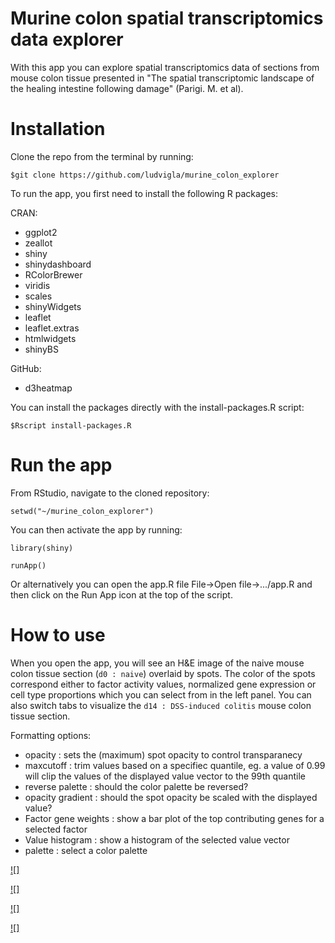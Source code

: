 # Murine colon spatial transcriptomics data explorer
With this app you can explore spatial transcriptomics data of sections from mouse colon tissue presented in "The spatial transcriptomic landscape of the healing intestine following damage" (Parigi. M. et al).

# Installation
Clone the repo from the terminal by running:

`$git clone https://github.com/ludvigla/murine_colon_explorer`

To run the app, you first need to install the following R packages:

CRAN:
- ggplot2
- zeallot
- shiny
- shinydashboard
- RColorBrewer
- viridis
- scales
- shinyWidgets
- leaflet
- leaflet.extras
- htmlwidgets
- shinyBS

GitHub:
- d3heatmap

You can install the packages directly with the install-packages.R script:

`$Rscript install-packages.R`

# Run the app
From RStudio, navigate to the cloned repository:

`setwd("~/murine_colon_explorer")`

You can then activate the app by running:

`library(shiny)`

`runApp()`

Or alternatively you can open the app.R file File->Open file->.../app.R and then click on the Run App icon at the top of the script.

# How to use
When you open the app, you will see an H&E image of the naive mouse colon tissue section (`d0 : naive`) overlaid by spots. The color of the spots correspond either to factor activity values, normalized gene expression or cell type proportions which you can select from in the left panel. You can also switch tabs to visualize the `d14 : DSS-induced colitis` mouse colon tissue section. 

Formatting options:
  * opacity : sets the (maximum) spot opacity to control transparanecy
  * maxcutoff : trim values based on a specifiec quantile, eg. a value of 0.99 will clip the values of the displayed value vector to the 99th quantile
  * reverse palette : should the color palette be reversed?
  * opacity gradient : should the spot opacity be scaled with the displayed value?
  * Factor gene weights : show a bar plot of the top contributing genes for a selected factor
  * Value histogram : show a histogram of the selected value vector
  * palette : select a color palette
  

[![]](https://user-images.githubusercontent.com/23736938/124126192-b7d53280-da7a-11eb-8aab-4286aeafc10f.mp4)

[![]](https://user-images.githubusercontent.com/23736938/124126317-da674b80-da7a-11eb-8fe0-cf55f36db955.mp4)

[![]](https://user-images.githubusercontent.com/23736938/124126375-e94dfe00-da7a-11eb-800f-e07be67d34de.mp4)

[![]](https://user-images.githubusercontent.com/23736938/124126434-f5d25680-da7a-11eb-83cb-712dde6aa831.mp4)
